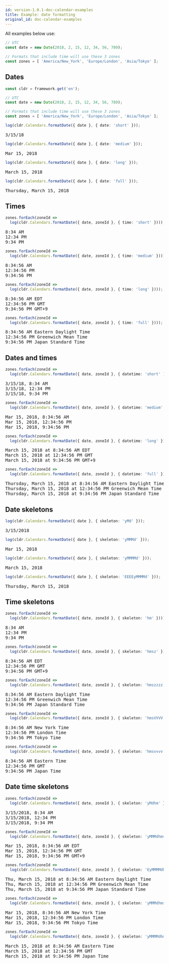 ```yaml
---
id: version-1.0.1-doc-calendar-examples
title: Example: date formatting
original_id: doc-calendar-examples
---
```


All examples below use:

```typescript
// UTC
const date = new Date(2018, 2, 15, 12, 34, 56, 789);

// Formats that include time will use these 3 zones
const zones = [ 'America/New_York', 'Europe/London', 'Asia/Tokyo' ];
```

## Dates

```typescript
const cldr = framework.get('en');

// UTC
const date = new Date(2018, 2, 15, 12, 34, 56, 789);

// Formats that include time will use these 3 zones
const zones = [ 'America/New_York', 'Europe/London', 'Asia/Tokyo' ];
```

```typescript
log(cldr.Calendars.formatDate({ date }, { date: 'short' }));
```
<pre class="output">
3/15/18
</pre>

```typescript
log(cldr.Calendars.formatDate({ date }, { date: 'medium' }));
```
<pre class="output">
Mar 15, 2018
</pre>

```typescript
log(cldr.Calendars.formatDate({ date }, { date: 'long' }));
```
<pre class="output">
March 15, 2018
</pre>

```typescript
log(cldr.Calendars.formatDate({ date }, { date: 'full' }));
```
<pre class="output">
Thursday, March 15, 2018
</pre>

## Times


```typescript
zones.forEach(zoneId =>
  log(cldr.Calendars.formatDate({ date, zoneId }, { time: 'short' })));
```
<pre class="output">
8:34 AM
12:34 PM
9:34 PM
</pre>

```typescript
zones.forEach(zoneId =>
  log(cldr.Calendars.formatDate({ date, zoneId }, { time: 'medium' })));
```
<pre class="output">
8:34:56 AM
12:34:56 PM
9:34:56 PM
</pre>

```typescript
zones.forEach(zoneId =>
  log(cldr.Calendars.formatDate({ date, zoneId }, { time: 'long' })));
```
<pre class="output">
8:34:56 AM EDT
12:34:56 PM GMT
9:34:56 PM GMT+9
</pre>

```typescript
zones.forEach(zoneId =>
  log(cldr.Calendars.formatDate({ date, zoneId }, { time: 'full' })));
```
<pre class="output">
8:34:56 AM Eastern Daylight Time
12:34:56 PM Greenwich Mean Time
9:34:56 PM Japan Standard Time
</pre>

## Dates and times


```typescript
zones.forEach(zoneId =>
  log(cldr.Calendars.formatDate({ date, zoneId }, { datetime: 'short' )}));
```
<pre class="output">
3/15/18, 8:34 AM
3/15/18, 12:34 PM
3/15/18, 9:34 PM
</pre>

```typescript
zones.forEach(zoneId =>
  log(cldr.Calendars.formatDate({ date, zoneId }, { datetime: 'medium' })));
```
<pre class="output">
Mar 15, 2018, 8:34:56 AM
Mar 15, 2018, 12:34:56 PM
Mar 15, 2018, 9:34:56 PM
</pre>

```typescript
zones.forEach(zoneId =>
  log(cldr.Calendars.formatDate({ date, zoneId }, { datetime: 'long' })));
```
<pre class="output">
March 15, 2018 at 8:34:56 AM EDT
March 15, 2018 at 12:34:56 PM GMT
March 15, 2018 at 9:34:56 PM GMT+9
</pre>

```typescript
zones.forEach(zoneId =>
  log(cldr.Calendars.formatDate({ date, zoneId }, { datetime: 'full' })));
```
<pre class="output">
Thursday, March 15, 2018 at 8:34:56 AM Eastern Daylight Time
Thursday, March 15, 2018 at 12:34:56 PM Greenwich Mean Time
Thursday, March 15, 2018 at 9:34:56 PM Japan Standard Time
</pre>

## Date skeletons


```typescript
log(cldr.Calendars.formatDate({ date }, { skeleton: 'yMd' }));
```
<pre class="output">
3/15/2018
</pre>

```typescript
log(cldr.Calendars.formatDate({ date }, { skeleton: 'yMMMd' }));
```
<pre class="output">
Mar 15, 2018
</pre>

```typescript
log(cldr.Calendars.formatDate({ date }, { skeleton: 'yMMMMd' }));
```
<pre class="output">
March 15, 2018
</pre>

```typescript
log(cldr.Calendars.formatDate({ date }, { skeleton: 'EEEEyMMMMd' }));
```
<pre class="output">
Thursday, March 15, 2018
</pre>

## Time skeletons


```typescript
zones.forEach(zoneId =>
  log(cldr.Calendars.formatDate({ date, zoneId }, { skeleton: 'hm' })));
```
<pre class="output">
8:34 AM
12:34 PM
9:34 PM
</pre>

```typescript
zones.forEach(zoneId =>
  log(cldr.Calendars.formatDate({ date, zoneId }, { skeleton: 'hmsz' })));
```
<pre class="output">
8:34:56 AM EDT
12:34:56 PM GMT
9:34:56 PM GMT+9
</pre>

```typescript
zones.forEach(zoneId =>
  log(cldr.Calendars.formatDate({ date, zoneId }, { skeleton: 'hmszzzz' })));
```
<pre class="output">
8:34:56 AM Eastern Daylight Time
12:34:56 PM Greenwich Mean Time
9:34:56 PM Japan Standard Time
</pre>

```typescript
zones.forEach(zoneId =>
  log(cldr.Calendars.formatDate({ date, zoneId }, { skeleton: 'hmsVVVV' })));
```
<pre class="output">
8:34:56 AM New York Time
12:34:56 PM London Time
9:34:56 PM Tokyo Time
</pre>

```typescript
zones.forEach(zoneId =>
  log(cldr.Calendars.formatDate({ date, zoneId }, { skeleton: 'hmsvvvv' })));
```
<pre class="output">
8:34:56 AM Eastern Time
12:34:56 PM GMT
9:34:56 PM Japan Time
</pre>

## Date time skeletons


```typescript
zones.forEach(zoneId =>
  log(cldr.Calendars.formatDate({ date, zoneId }, { skeleton: 'yMdhm' })));
```
<pre class="output">
3/15/2018, 8:34 AM
3/15/2018, 12:34 PM
3/15/2018, 9:34 PM
</pre>

```typescript
zones.forEach(zoneId =>
  log(cldr.Calendars.formatDate({ date, zoneId }, { skeleton: 'yMMMdhmsz' })));
```
<pre class="output">
Mar 15, 2018, 8:34:56 AM EDT
Mar 15, 2018, 12:34:56 PM GMT
Mar 15, 2018, 9:34:56 PM GMT+9
</pre>

```typescript
zones.forEach(zoneId =>
  log(cldr.Calendars.formatDate({ date, zoneId }, { skeleton: 'EyMMMMdhmszzzz' })));
```
<pre class="output">
Thu, March 15, 2018 at 8:34:56 AM Eastern Daylight Time
Thu, March 15, 2018 at 12:34:56 PM Greenwich Mean Time
Thu, March 15, 2018 at 9:34:56 PM Japan Standard Time
</pre>

```typescript
zones.forEach(zoneId =>
  log(cldr.Calendars.formatDate({ date, zoneId }, { skeleton: 'yMMMdhmsVVVV' })));
```
<pre class="output">
Mar 15, 2018, 8:34:56 AM New York Time
Mar 15, 2018, 12:34:56 PM London Time
Mar 15, 2018, 9:34:56 PM Tokyo Time
</pre>

```typescript
zones.forEach(zoneId =>
  log(cldr.Calendars.formatDate({ date, zoneId }, { skeleton: 'yMMMMdhmsvvvv' })));
```
<pre class="output">
March 15, 2018 at 8:34:56 AM Eastern Time
March 15, 2018 at 12:34:56 PM GMT
March 15, 2018 at 9:34:56 PM Japan Time
</pre>

